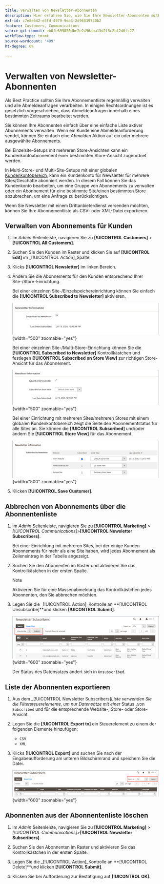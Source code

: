 ```yaml
---
title: Verwalten von Newsletter-Abonnenten
description: Hier erfahren Sie, wie Sie Ihre Newsletter-Abonnenten mithilfe einer einfachen Liste aktiver Abonnements verwalten.
exl-id: c7e8e642-e3fd-4979-9ea3-2d96839730b2
feature: Customers, Communications
source-git-commit: eb0fe395020dbe2e2496aba13d2f5c2bf2d0fc27
workflow-type: tm+mt
source-wordcount: '499'
ht-degree: 0%

---
```


# Verwalten von Newsletter-Abonnenten

Als Best Practice sollten Sie Ihre Abonnementliste regelmäßig verwalten und alle Abmeldeanfragen verarbeiten. In einigen Rechtsordnungen ist es gesetzlich vorgeschrieben, dass Abmeldeanfragen innerhalb eines bestimmten Zeitraums bearbeitet werden.

Sie können Ihre Abonnenten einfach über eine einfache Liste aktiver Abonnements verwalten. Wenn ein Kunde eine Abmeldeanforderung sendet, können Sie einfach eine _Abmelden_ Aktion auf ein oder mehrere ausgewählte Abonnements.

Bei Einzelsite-Setups mit mehreren Store-Ansichten kann ein Kundenkontoabonnement einer bestimmten Store-Ansicht zugeordnet werden.

In Multi-Store- und Multi-Site-Setups mit einer globalen [Kundenkontobereich](../customers/customer-account-scope.md), kann ein Kundenkonto für Newsletter für mehrere Sites/Geschäfte abonniert werden. In diesem Fall können Sie das Kundenkonto bearbeiten, um eine Gruppe von Abonnements zu verwalten oder ein Abonnement für eine bestimmte Site/einen bestimmten Store abzubrechen, um eine Anfrage zu berücksichtigen.

Wenn Sie Newsletter mit einem Drittanbieterdienst versenden möchten, können Sie Ihre Abonnementliste als CSV- oder XML-Datei exportieren.

## Verwalten von Abonnements für Kunden

1. Im _Admin_ Seitenleiste, navigieren Sie zu **[!UICONTROL Customers]** > **[!UICONTROL All Customers]**.

1. Suchen Sie den Kunden im Raster und klicken Sie auf **[!UICONTROL Edit]** im _[!UICONTROL Action]_Spalte.

1. Klicks **[!UICONTROL Newsletter]** im linken Bereich.

1. Ändern Sie die Abonnements für den Kunden entsprechend Ihrer Site-/Store-Einrichtung.

   Bei einer einzelnen Site-/Einzelspeichereinrichtung können Sie einfach die **[!UICONTROL Subscribed to Newsletter]** aktivieren.

   ![Kästchen für die Abonnement eines Einzelstore-Kunden-Newsletters](./assets/newsletter-customer-single-store.png){width="500" zoomable="yes"}

   Bei einer einzelnen Site-/Multi-Store-Einrichtung können Sie die **[!UICONTROL Subscribed to Newsletter]** Kontrollkästchen und festlegen **[!UICONTROL Subscribed on Store View]** zur richtigen Store-Ansicht für das Abonnement.

   ![Kontrollkästchen für Abonnements für Newsletter von mehreren Stores und Auswahl der Store-Ansicht](./assets/newsletter-customer-multi-store.png){width="500" zoomable="yes"}

   Bei einer Einrichtung mit mehreren Sites/mehreren Stores mit einem globalen Kundenkontobereich zeigt die Seite den Abonnementstatus für alle Sites an. Sie können die **[!UICONTROL Subscribed]** und/oder ändern Sie **[!UICONTROL Store View]** für das Abonnement.

   ![Abonnement-Checkboxes für Newsletter von mehreren Sites und Store-Ansichtsauswahl](./assets/newsletter-customer-multi-site.png){width="500" zoomable="yes"}

1. Klicken **[!UICONTROL Save Customer]**.

## Abbrechen von Abonnements über die Abonnentenliste

1. Im _Admin_ Seitenleiste, navigieren Sie zu **[!UICONTROL Marketing]** > _[!UICONTROL Communications]_>**[!UICONTROL Newsletter Subscribers]**.

   Bei einer Einrichtung mit mehreren Sites, bei der einige Kunden Abonnements für mehr als eine Site haben, wird jedes Abonnement als Zeileneintrag in der Tabelle angezeigt.

1. Suchen Sie den Abonnenten im Raster und aktivieren Sie das Kontrollkästchen in der ersten Spalte.

   >[!NOTE]
   >
   >Aktivieren Sie für eine Massenabmeldung das Kontrollkästchen jedes Abonnenten, den Sie abbrechen möchten.

1. Legen Sie die _[!UICONTROL Action]_Kontrolle an **[!UICONTROL Unsubscribe]**und klicken **[!UICONTROL Submit]**.

   ![Newsletter abmelden](./assets/newsletter-unsubscribe.png){width="600" zoomable="yes"}

   Der Status des Datensatzes ändert sich in `Unsubscribed`.

## Liste der Abonnenten exportieren

1. Aus dem _[!UICONTROL Newsletter Subscribers]_Liste verwenden Sie die Filtersteuerelemente, um nur Datensätze mit einer_ Status _von `Subscribed` und für die entsprechende Website-, Store- oder Store-Ansicht.

1. Legen Sie die **[!UICONTROL Export to]** ein Steuerelement zu einem der folgenden Elemente hinzufügen:

   - `CSV`
   - `XML`

1. Klicks **[!UICONTROL Export]** und suchen Sie nach der Eingabeaufforderung am unteren Bildschirmrand und speichern Sie die Datei.

   ![Newsletter-Abonnenten exportieren](./assets/newsletter-subscribers-export.png){width="600" zoomable="yes"}

## Abonnenten aus der Abonnentenliste löschen

1. Im _Admin_ Seitenleiste, navigieren Sie zu **[!UICONTROL Marketing]** > _[!UICONTROL Communications]_>**[!UICONTROL Newsletter Subscribers]**.

1. Suchen Sie den Abonnenten im Raster und aktivieren Sie das Kontrollkästchen in der ersten Spalte.

1. Legen Sie die _[!UICONTROL Action]_Kontrolle an **[!UICONTROL Delete]**und klicken **[!UICONTROL Submit]**.

1. Klicken Sie bei Aufforderung zur Bestätigung auf **[!UICONTROL OK]**.
